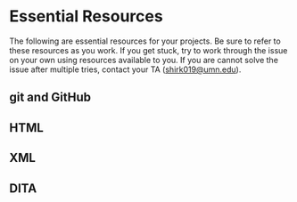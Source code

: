 # Essential Resources

The following are essential resources for your projects. Be sure to refer to these resources as you work. If you get stuck, try to work through the issue on your own using resources available to you. If you are cannot solve the issue after multiple tries, contact your TA (shirk019@umn.edu). 

## git and GitHub

## HTML

## XML

## DITA
